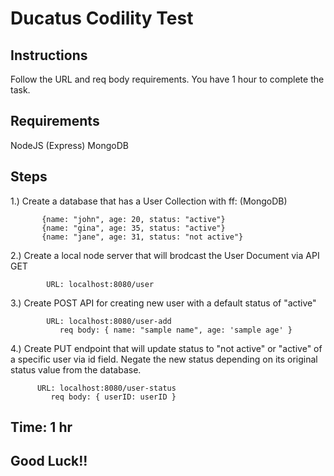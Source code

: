 # Ducatus Codility Test

## Instructions
   Follow the URL and req body requirements. You have 1 hour to complete the task. 

## Requirements

NodeJS (Express)
MongoDB

## Steps
   1.) Create a database that has a User Collection with ff: (MongoDB) 
   
           {name: "john", age: 20, status: "active"}
           {name: "gina", age: 35, status: "active"}
           {name: "jane", age: 31, status: "not active"}
   2.) Create a local node server that will brodcast the User Document via API GET 
        
            URL: localhost:8080/user
   3.) Create POST API for creating new user with a default status of "active"
            
            URL: localhost:8080/user-add
  			   req body: { name: "sample name", age: 'sample age' }
   4.) Create PUT endpoint that will update status to "not active" or "active" of a specific user via id field.
       Negate the new status depending on its original status value from the database. 
   
          URL: localhost:8080/user-status
  			 req body: { userID: userID }
            
##  Time: 1 hr
##  Good Luck!!
